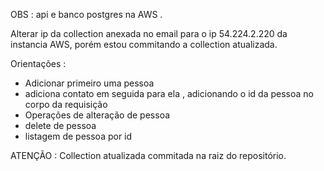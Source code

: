 OBS : api e banco postgres na AWS . 

Alterar ip da collection anexada no email para o ip 54.224.2.220  da instancia AWS, porém estou commitando a collection atualizada.

Orientações :
  - Adicionar primeiro uma pessoa
  - adiciona contato em seguida para ela , adicionando o id da pessoa no corpo da requisição
  - Operações de alteração de pessoa
  - delete de pessoa
  - listagem de pessoa por id

ATENÇÃO : Collection atualizada commitada na raiz do repositório.
